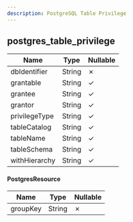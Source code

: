 ```yaml
---
description: PostgreSQL Table Privilege
---
```

postgres_table_privilege
------------------------

| **Name**      | **Type** | **Nullable** |
| ------------- | -------- | ------------ |
| dbIdentifier  | String   | &cross;      |
| grantable     | String   | &check;      |
| grantee       | String   | &check;      |
| grantor       | String   | &check;      |
| privilegeType | String   | &check;      |
| tableCatalog  | String   | &check;      |
| tableName     | String   | &check;      |
| tableSchema   | String   | &check;      |
| withHierarchy | String   | &check;      |

#### PostgresResource
| **Name** | **Type** | **Nullable** |
| -------- | -------- | ------------ |
| groupKey | String   | &cross;      |
